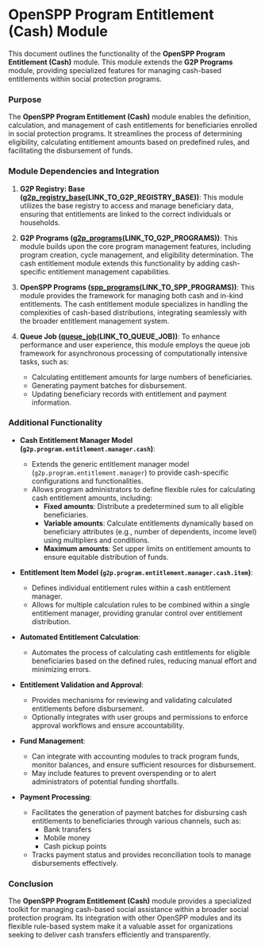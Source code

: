 # OpenSPP Program Entitlement (Cash) Module

This document outlines the functionality of the **OpenSPP Program Entitlement (Cash)** module. This module extends the **G2P Programs** module, providing specialized features for managing cash-based entitlements within social protection programs.

### Purpose

The **OpenSPP Program Entitlement (Cash)** module enables the definition, calculation, and management of cash entitlements for beneficiaries enrolled in social protection programs. It streamlines the process of determining eligibility, calculating entitlement amounts based on predefined rules, and facilitating the disbursement of funds.

### Module Dependencies and Integration

1. **G2P Registry: Base ([g2p_registry_base](g2p_registry_base)(LINK_TO_G2P_REGISTRY_BASE))**: This module utilizes the base registry to access and manage beneficiary data, ensuring that entitlements are linked to the correct individuals or households.

2. **G2P Programs ([g2p_programs](g2p_programs)(LINK_TO_G2P_PROGRAMS))**: This module builds upon the core program management features, including program creation, cycle management, and eligibility determination. The cash entitlement module extends this functionality by adding cash-specific entitlement management capabilities.

3. **OpenSPP Programs ([spp_programs](spp_programs)(LINK_TO_SPP_PROGRAMS))**:  This module provides the framework for managing both cash and in-kind entitlements. The cash entitlement module specializes in handling the complexities of cash-based distributions, integrating seamlessly with the broader entitlement management system. 

4. **Queue Job ([queue_job](queue_job)(LINK_TO_QUEUE_JOB))**: To enhance performance and user experience, this module employs the queue job framework for asynchronous processing of computationally intensive tasks, such as:
    * Calculating entitlement amounts for large numbers of beneficiaries.
    * Generating payment batches for disbursement.
    * Updating beneficiary records with entitlement and payment information.

### Additional Functionality

* **Cash Entitlement Manager Model (`g2p.program.entitlement.manager.cash`)**:
    * Extends the generic entitlement manager model (`g2p.program.entitlement.manager`) to provide cash-specific configurations and functionalities.
    * Allows program administrators to define flexible rules for calculating cash entitlement amounts, including:
        * **Fixed amounts**:  Distribute a predetermined sum to all eligible beneficiaries.
        * **Variable amounts**: Calculate entitlements dynamically based on beneficiary attributes (e.g., number of dependents, income level) using multipliers and conditions. 
        * **Maximum amounts**: Set upper limits on entitlement amounts to ensure equitable distribution of funds.

* **Entitlement Item Model (`g2p.program.entitlement.manager.cash.item`)**:
    * Defines individual entitlement rules within a cash entitlement manager.
    * Allows for multiple calculation rules to be combined within a single entitlement manager, providing granular control over entitlement distribution.

* **Automated Entitlement Calculation**:
    * Automates the process of calculating cash entitlements for eligible beneficiaries based on the defined rules, reducing manual effort and minimizing errors. 

* **Entitlement Validation and Approval**:
    * Provides mechanisms for reviewing and validating calculated entitlements before disbursement. 
    * Optionally integrates with user groups and permissions to enforce approval workflows and ensure accountability.

* **Fund Management**:
    * Can integrate with accounting modules to track program funds, monitor balances, and ensure sufficient resources for disbursement.
    * May include features to prevent overspending or to alert administrators of potential funding shortfalls.

* **Payment Processing**:
    * Facilitates the generation of payment batches for disbursing cash entitlements to beneficiaries through various channels, such as:
        * Bank transfers
        * Mobile money
        * Cash pickup points
    * Tracks payment status and provides reconciliation tools to manage disbursements effectively. 

### Conclusion

The **OpenSPP Program Entitlement (Cash)** module provides a specialized toolkit for managing cash-based social assistance within a broader social protection program. Its integration with other OpenSPP modules and its flexible rule-based system make it a valuable asset for organizations seeking to deliver cash transfers efficiently and transparently. 

